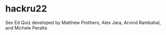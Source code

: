 # hackru22
Sex Ed Quiz developed by Matthew Prothero, Alex Jara, Arvind Rambahal, and Michele Peralta
